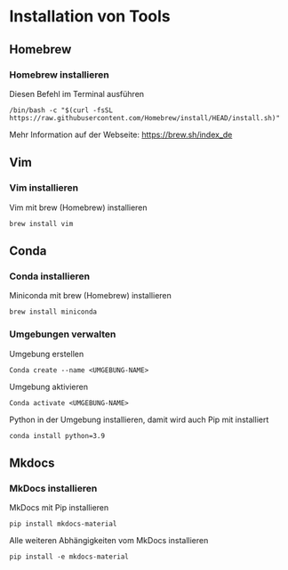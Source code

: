 # Installation von Tools

## Homebrew 
### Homebrew installieren
Diesen Befehl im Terminal ausführen

    /bin/bash -c "$(curl -fsSL https://raw.githubusercontent.com/Homebrew/install/HEAD/install.sh)"

Mehr Information auf der Webseite: [ https://brew.sh/index_de ](https://brew.sh/index_de)

## Vim 
### Vim installieren
Vim mit brew (Homebrew) installieren

    brew install vim

## Conda 
### Conda installieren
Miniconda mit brew (Homebrew) installieren

    brew install miniconda

### Umgebungen verwalten
Umgebung erstellen

    Conda create --name <UMGEBUNG-NAME>

Umgebung aktivieren

    Conda activate <UMGEBUNG-NAME> 

Python in der Umgebung installieren, damit wird auch Pip mit installiert

    conda install python=3.9

## Mkdocs
### MkDocs installieren
MkDocs mit Pip installieren

    pip install mkdocs-material

Alle weiteren Abhängigkeiten vom MkDocs installieren

    pip install -e mkdocs-material



